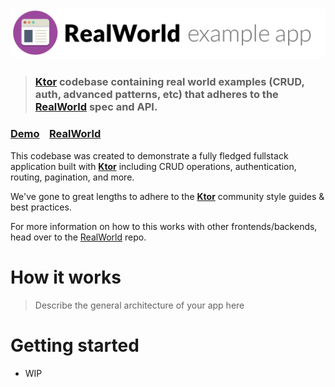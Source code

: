 # ![RealWorld Example App](logo.png)

> ### [Ktor](https://ktor.io/) codebase containing real world examples (CRUD, auth, advanced patterns, etc) that adheres to the [RealWorld](https://github.com/gothinkster/realworld) spec and API.


### [Demo](https://github.com/gothinkster/realworld)&nbsp;&nbsp;&nbsp;&nbsp;[RealWorld](https://github.com/gothinkster/realworld)


This codebase was created to demonstrate a fully fledged fullstack application built with **[Ktor](https://ktor.io/)** including CRUD operations, authentication, routing, pagination, and more.

We've gone to great lengths to adhere to the **[Ktor](https://ktor.io/)** community style guides & best practices.

For more information on how to this works with other frontends/backends, head over to the [RealWorld](https://github.com/gothinkster/realworld) repo.


# How it works

> Describe the general architecture of your app here

# Getting started

- WIP

